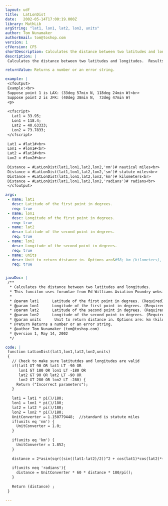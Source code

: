 ```yaml
---
layout: udf
title:  LatLonDist
date:   2002-05-14T17:00:19.000Z
library: MathLib
argString: "lat1, lon1, lat2, lon2, units"
author: Tom Nunamaker
authorEmail: tom@toshop.com
version: 1
cfVersion: CF5
shortDescription: Calculates the distance between two latitudes and longitudes.
description: |
 Calculates the distance between two latitudes and longitudes.  Results can be in radians, kilometers, statute miles or nautical miles.  Handles the special cases of starting at either pole and checks for valid values.

returnValue: Returns a number or an error string.

example: |
 <cfoutput>
 Example:<br>
 Suppose point 1 is LAX: (33deg 57min N, 118deg 24min W)<br>
 Suppose point 2 is JFK: (40deg 38min N,  73deg 47min W)
 <p>
 
 <cfscript>
   Lat1 = 33.95;
   Lon1 = 118.4;
   Lat2 = 40.63333;
   Lon2 = 73.7833;
 </cfscript>
 
 Lat1 = #lat1#<br>
 Lon1 = #lon1#<br>
 Lat2 = #lat2#<br>
 Lon2 = #lon2#<br>
 
 Distance = #LatLonDist(lat1,lon1,lat2,lon2,'nm')# nautical miles<br>
 Distance = #LatLonDist(lat1,lon1,lat2,lon2,'sm')# statute miles<br>
 Distance = #LatLonDist(lat1,lon1,lat2,lon2,'km')# kilometers<br>
 Distance = #LatLonDist(lat1,lon1,lat2,lon2,'radians')# radians<br>
 </cfoutput>

args:
 - name: lat1
   desc: Latitude of the first point in degrees.
   req: true
 - name: lon1
   desc: Longitude of the first point in degrees.
   req: true
 - name: lat2
   desc: Latitude of the second point in degrees.
   req: true
 - name: lon2
   desc: Longitude of the second point in degrees.
   req: true
 - name: units
   desc: Unit to return distance in. Options are&#58; km (kilometers), sm (statute miles), nm (nautical miles), or radians. 
   req: true


javaDoc: |
 /**
  * Calculates the distance between two latitudes and longitudes.
  * This funciton uses forumlae from Ed Williams Aviation Foundry website at http://williams.best.vwh.net/avform.htm.
  * 
  * @param lat1      Latitude of the first point in degrees. (Required)
  * @param lon1      Longitude of the first point in degrees. (Required)
  * @param lat2      Latitude of the second point in degrees. (Required)
  * @param lon2      Longitude of the second point in degrees. (Required)
  * @param units      Unit to return distance in. Options are: km (kilometers), sm (statute miles), nm (nautical miles), or radians.  (Required)
  * @return Returns a number or an error string. 
  * @author Tom Nunamaker (tom@toshop.com) 
  * @version 1, May 14, 2002 
  */

code: |
 function LatLonDist(lat1,lon1,lat2,lon2,units)
 {
   // Check to make sure latitutdes and longitudes are valid
   if(lat1 GT 90 OR lat1 LT -90 OR
      lon1 GT 180 OR lon1 LT -180 OR
      lat2 GT 90 OR lat2 LT -90 OR
      lon2 GT 280 OR lon2 LT -280) {
     Return ("Incorrect parameters");
   }
 
   lat1 = lat1 * pi()/180;
   lon1 = lon1 * pi()/180;
   lat2 = lat2 * pi()/180;
   lon2 = lon2 * pi()/180;
   UnitConverter = 1.150779448;  //standard is statute miles
   if(units eq 'nm') {
     UnitConverter = 1.0;
   }
   
   if(units eq 'km') {
     UnitConverter = 1.852;
   }
   
   distance = 2*asin(sqr((sin((lat1-lat2)/2))^2 + cos(lat1)*cos(lat2)*(sin((lon1-lon2)/2))^2));  //radians
   
   if(units neq 'radians'){
     distance = UnitConverter * 60 * distance * 180/pi();
   }
   
   Return (distance) ;
 }

---
```


